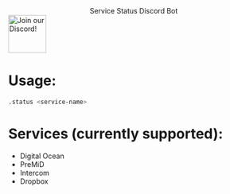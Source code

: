 <div align="center">
    Service Status Discord Bot
</div>
<div>
    <a target="_blank" href="https://discord.gg/YVe3PZ7Rjf" title="Join our Discord!">
        <img draggable="false" src="https://discordapp.com/api/guilds/832359181196984360/widget.png?style=banner2" height="76px" draggable="false" alt="Join our Discord!">
    </a>
</div>

# Usage:

```bash
.status <service-name>
```

# Services (currently supported):

-   Digital Ocean
-   PreMiD
-   Intercom
-   Dropbox
